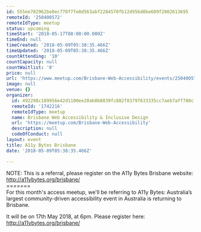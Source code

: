 ```yaml
---
id: 555ee702962be0ec770f7fe0d563abf2284570fb12d956d8be609f2002613695
remoteId: '250400572'
remoteIdType: meetup
status: upcoming
timeStart: '2018-05-17T08:00:00.000Z'
timeEnd: null
timeCreated: '2018-05-09T05:38:35.466Z'
timeUpdated: '2018-05-09T05:38:35.466Z'
countAttending: '10'
countCapacity: null
countWaitlist: '0'
price: null
url: 'https://www.meetup.com/Brisbane-Web-Accessibility/events/250400572/'
image: null
venue: {}
organizer:
  id: 492298c189956e42d1100ee20ab0b8839fc882f83797633335cc7aeb7aff780c
  remoteId: '1742216'
  remoteIdType: meetup
  name: Brisbane Web Accessibility & Inclusive Design
  url: 'https://meetup.com/Brisbane-Web-Accessibility'
  description: null
  codeOfConduct: null
layout: event
title: A11y Bytes Brisbane
date: '2018-05-09T05:38:35.466Z'

---
```

<p>NOTE: This is a referral, please register on the A11y Bytes Brisbane website: <a href="http://a11ybytes.org/brisbane/" class="linkified">http://a11ybytes.org/brisbane/</a><br/>=======<br/>For this month's access meetup, we'll be referring to A11y Bytes: Australia’s largest community-driven accessibility event in Australia is returning to Brisbane.</p> <p>It will be on 17th May 2018, at 6pm. Please register here: <a href="http://a11ybytes.org/brisbane/" class="linkified">http://a11ybytes.org/brisbane/</a></p>
